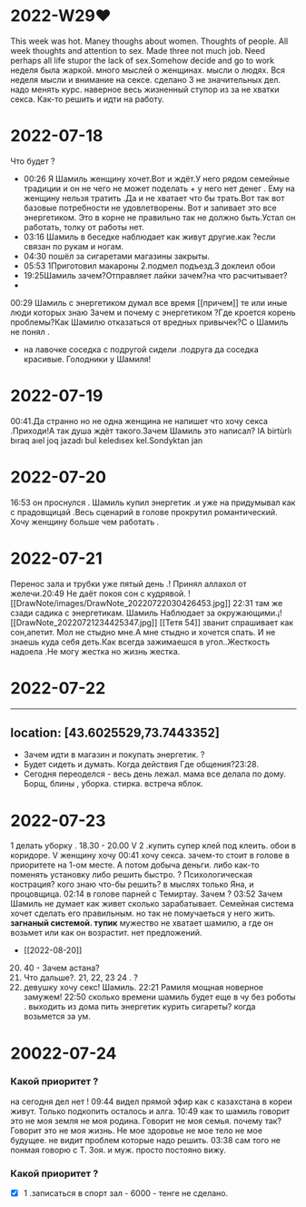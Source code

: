 # 2022-W29♥️
This week was hot. Maney thoughs about women. Thoughts of people. All week thoughts and attention to sex. Made three not much job. Need perhaps all life stupor  the lack of 
sex.Somehow decide and  go to work  
	неделя была жаркой. много мыслей о женщинах.
	мысли о людях. Вся неделя мысли и внимание на сексе. сделано 3 не значительных дел. надо менять курс. наверное весь жизненный ступор из за не хватки секса. Как-то решить и идти на работу.
# 2022-07-18
Что будет ?
- 00:26 Я Шамиль женщину хочет.Вот и ждёт.У него рядом семейные традиции и он не чего не может поделать + у него нет денег . Ему на женщину нельзя тратить .Да и не хватает что бы трать.Вот так вот базовые потребности не удовлетворены. Вот и запивает это все энергетиком. Это в корне не правильно так не должно быть.Устал он работать, толку от работы нет.
- 03:16 Шамиль в беседке наблюдает как живут другие.как ?если связан по рукам и ногам.
- 04:30 пошёл за сигаретами магазины закрыты.
- 05:53 1Приготовил макароны 2.подмел подъезд.3 доклеил обои 
- 19:25Шамиль зачем?Отправляет лайки зачем?на что расчитывает?
- 
00:29  Шамиль с энергетиком думал все время [[причем]] те или иные люди которых знаю 
Зачем и почему с энергетиком ?Где кроется корень проблемы?Как Шамилю отказаться от вредных привычек?С о Шамиль не понял .
- на лавочке соседка с подругой сидели .подруга да соседка красивые. Голодники у Шамиля!
# 2022-07-19
00:41.Да странно но не одна женщина не напишет что хочу секса .Приходи!А так душа ждёт такого.Зачем Шамиль это написал?
	IA birtùrlı bıraq aıel joq jazadı bul keledısex kel.Sondyktan jan 
# 2022-07-20
16:53 он проснулся .
Шамиль купил энергетик .и уже на придумывал как с прадовщицай .Весь сценарий в голове прокрутил романтический.
Хочу женщину больше чем работать . 
# 2022-07-21
Перенос зала и трубки уже пятый день .!
Принял аллахол от желечи.20:49
Не даёт покоя сон с кудрявой. 
![[DrawNote/images/DrawNote_20220722030426453.jpg]]
22:31 там же сзади садика с энергетикам. 
Шамиль Наблюдает  за окружающими.¡![[DrawNote_20220721234425347.jpg]]
[[Тетя 54]] званит спрашивает как сон,апетит.
Мол не стыдно мне.А мне стыдно и хочется спать.
И не знаешь куда себя деть.Как всегда зажимаешся в угол..Жесткость надоела .Не могу жестка но жизнь жестка.
# 2022-07-22
---
location: [43.6025529,73.7443352]
---
- Зачем идти в магазин и покупать энергетик. ?
- Будет сидеть и думать. Когда действия Где общения?23:28. 
- Сегодня переоделся - весь день лежал. мама все делала по дому. Борщ, блины , уборка. стирка. встреча яблок.
# 2022-07-23
 1 делать уборку . 18.30 - 20.00 V
2 .купить супер клей под клеить. обои в коридоре. V
женщину хочу 00:41 хочу секса.
зачем-то стоит в голове в приоритете на 1-ом месте. А потом добыча деньги.
либо как-то поменять установку либо решить быстро. ? Психологическая кострация?
кого знаю что-бы решить?
в мыслях только Яна, и процовщица.
02:14 в голове парней с Темиртау.
Зачем ?
03:52 Зачем Шамиль не думает как живет сколько зарабатывает.
Семейная система хочет сделать его правильным. но так не помучаеться у него жить.
**загнаный системой. тупик**
мужество не хватает шамилю, а где он возьмет или как он возрастит.
нет предложений.
- [[2022-08-20]]
20. 40 - Зачем астана?
21. Что дальше?. 21, 22, 23 24 . ?
22. девушку хочу секс! Шамиль.
 22:21 Рамиля мощная новерное замужем!
22:50 сколько времени шамиль будет еще в чу без роботы . выходить из дома пить энергетик курить сигареты? когда возьмется за ум.

# 20022-07-24
### Какой приоритет ?
на сегодня дел нет !
09:44 видел прямой эфир как с казахстана в кореи живут. Только подкопить осталось и алга.
10:49 как то шамиль говорит это не моя земля не моя родина. Говорит не моя семья. почему так? Говорит это не моя жизнь. Не мое здоровье не мое тело не мое будущее. не видит проблем которые надо решить.
03:38 сам того не понмая говорю с T. Зоя. и муж. просто постояно вижу.



### Какой приоритет ?
- [x] 1 .записаться в спорт зал - 6000 - тенге
не сделано. 

